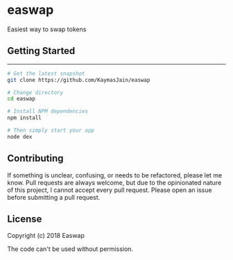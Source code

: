 # easwap
Easiest way to swap tokens


## Getting Started
---------------

```bash
# Get the latest snapshot
git clone https://github.com/KaymasJain/easwap

# Change directory
cd easwap

# Install NPM dependencies
npm install

# Then simply start your app
node dex
```

## Contributing

If something is unclear, confusing, or needs to be refactored, please let me know.
Pull requests are always welcome, but due to the opinionated nature of this
project, I cannot accept every pull request. Please open an issue before
submitting a pull request.


## License

Copyright (c) 2018 Easwap

The code can't be used without permission.
